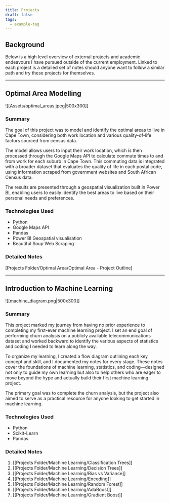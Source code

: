 ```yaml
---
title: Projects
draft: false
tags:
  - example-tag
---
```

## Background

Below is a high level overview of external projects and academic endeavours I have pursued outside of the current employment. Linked to each project is a detailed set of notes should anyone want to follow a similar path and try these projects for themselves.


---


## Optimal Area Modelling

![[Assets/optimal_areas.jpeg|500x300]]


### Summary
The goal of this project was to model and identify the optimal areas to live in Cape Town, considering both work location and various quality-of-life factors sourced from census data.

The model allows users to input their work location, which is then processed through the Google Maps API to calculate commute times to and from work for each suburb in Cape Town. This commuting data is integrated with a broader dataset that evaluates the quality of life in each postal code, using information scraped from government websites and South African Census data.

The results are presented through a geospatial visualization built in Power BI, enabling users to easily identify the best areas to live based on their personal needs and preferences.

### Technologies Used
- Python
- Google Maps API
- Pandas
- Power BI Geospatial visualisation
- Beautiful Soup Web Scraping

### Detailed Notes

[Projects Folder/Optimal Area/Optimal Area - Project Outline]

---

## Introduction to Machine Learning


![[machine_diagram.png|500x300]]

### Summary

This project marked my journey from having no prior experience to completing my first-ever machine learning project. I set an end goal of performing churn analysis on a publicly available telecommunications dataset and worked backward to identify the various aspects of statistics and coding I needed to learn along the way.

To organize my learning, I created a flow diagram outlining each key concept and skill, and I documented my notes for every stage. These notes cover the foundations of machine learning, statistics, and coding—designed not only to guide my own learning but also to help others who are eager to move beyond the hype and actually build their first machine learning project.

The primary goal was to complete the churn analysis, but the project also aimed to serve as a practical resource for anyone looking to get started in machine learning.

### Technologies Used
- Python
- Scikit-Learn
- Pandas

### Detailed Notes

1. [[Projects Folder/Machine Learning/Classification Trees]]
2. [[Projects Folder/Machine Learning/Decision Trees]]
3. [[Projects Folder/Machine Learning/Bias vs Variance]]
4. [[Projects Folder/Machine Learning/Encoding]]
5. [[Projects Folder/Machine Learning/Random Forest]]
6. [[Projects Folder/Machine Learning/AdaBoost]]
7. [[Projects Folder/Machine Learning/Gradient Boost]]